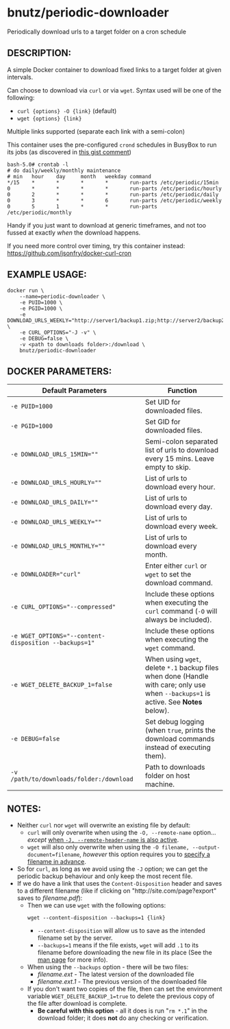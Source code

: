 # bnutz/periodic-downloader
Periodically download urls to a target folder on a cron schedule

DESCRIPTION:
-----------
A simple Docker container to download fixed links to a target folder at given intervals.

Can choose to download via `curl` or via `wget`. Syntax used will be one of the following:
* `curl {options} -O {link}` (default)
* `wget {options} {link}`

Multiple links supported (separate each link with a semi-colon)

This container uses the pre-configured `crond` schedules in BusyBox to run its jobs (as discovered in [this gist comment](https://gist.github.com/andyshinn/3ae01fa13cb64c9d36e7#gistcomment-2044506))
```
bash-5.0# crontab -l
# do daily/weekly/monthly maintenance
# min   hour    day     month   weekday command
*/15    *       *       *       *       run-parts /etc/periodic/15min
0       *       *       *       *       run-parts /etc/periodic/hourly
0       2       *       *       *       run-parts /etc/periodic/daily
0       3       *       *       6       run-parts /etc/periodic/weekly
0       5       1       *       *       run-parts /etc/periodic/monthly
```

Handy if you just want to download at generic timeframes, and not too fussed at exactly *when* the download happens.

If you need more control over timing, try this container instead: https://github.com/jsonfry/docker-curl-cron


EXAMPLE USAGE:
-------

```
docker run \
    --name=periodic-downloader \
    -e PUID=1000 \
    -e PGID=1000 \
    -e DOWNLOAD_URLS_WEEKLY="http://server1/backup1.zip;http://server2/backup2.zip" \
    -e CURL_OPTIONS="-J -v" \
    -e DEBUG=false \
    -v <path to downloads folder>:/download \
    bnutz/periodic-downloader
```

DOCKER PARAMETERS:
------------------

| Default Parameters | Function |
| ------------------ | -------- |
| `-e PUID=1000`   | Set UID for downloaded files. |
| `-e PGID=1000`   | Set GID for downloaded files. |
| `-e DOWNLOAD_URLS_15MIN=""`  | Semi-colon separated list of urls to download every 15 mins. Leave empty to skip. |
| `-e DOWNLOAD_URLS_HOURLY=""`  | List of urls to download every hour. |
| `-e DOWNLOAD_URLS_DAILY=""`  | List of urls to download every day. |
| `-e DOWNLOAD_URLS_WEEKLY=""`  | List of urls to download every week. |
| `-e DOWNLOAD_URLS_MONTHLY=""`  | List of urls to download every month. |
| `-e DOWNLOADER="curl"`  | Enter either `curl` or `wget` to set the download command. |
| `-e CURL_OPTIONS="--compressed"`  | Include these options when executing the `curl` command (`-O` will always be included). |
| `-e WGET_OPTIONS="--content-disposition --backups=1"`  | Include these options when executing the `wget` command. |
| `-e WGET_DELETE_BACKUP_1=false`  | When using `wget`, delete `*.1` backup files when done (Handle with care; only use when `--backups=1` is active. See **Notes** below). |
| `-e DEBUG=false` | Set debug logging (when `true`, prints the download commands instead of executing them). |
| `-v /path/to/downloads/folder:/download` | Path to downloads folder on host machine. |

NOTES:
------
* Neither `curl` nor `wget` will overwrite an existing file by default:
  * `curl` will only overwrite when using the `-O, --remote-name` option... *except* [when `-J, --remote-header-name` is also active](https://curl.haxx.se/docs/manpage.html#-J).
  * `wget` will also only overwrite when using the `-O filename, --output-document=filename`, *however* this option requires you to [specify a filename in advance](https://www.gnu.org/software/wget/manual/wget.html#Download-Options).
* So for `curl`, as long as we avoid using the `-J` option; we can get the periodic backup behaviour and only keep the most recent file.
* If we do have a link that uses the `Content-Disposition` header and saves to a different filename (like if clicking on "ht<span>tp://si</span>te.<span>com/page?ex</span>port" saves to *filename.pdf*):
  * Then we can use `wget` with the following options:<p>`wget --content-disposition --backups=1 {link}`</p>
    * `--content-disposition` will allow us to save as the intended filename set by the server.
    * `--backups=1` means if the file exists, `wget` will add `.1` to its filename before downloading the new file in its place (See the [man page](https://www.gnu.org/software/wget/manual/wget.html#Download-Options) for more info).
  * When using the `--backups` option - there will be two files:
    * *filename.ext* - The latest version of the downloaded file
    * *filename.ext.1* - The previous version of the downloaded file
  * If you don't want two copies of the file, then can set the environment variable `WGET_DELETE_BACKUP_1=true` to delete the previous copy of the file after download is complete.
    * **Be careful with this option** - all it does is run "`rm *.1`" in the download folder; it does **not** do any checking or verification.
